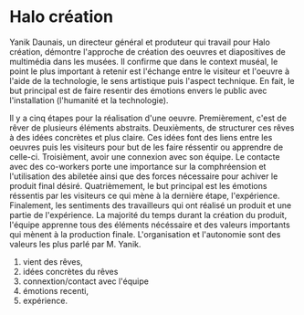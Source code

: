 # Halo création

Yanik Daunais, un directeur général et produteur qui travail pour Halo création, démontre l'approche de création des oeuvres et diapositives de multimédia dans les musées. Il confirme que dans le context muséal, le point le plus important à retenir est l'échange entre le visiteur et l'oeuvre à l'aide de la technologie, le sens artistique puis l'aspect technique. En fait, le but principal est de faire resentir des émotions envers le public avec l'installation (l'humanité et la technologie).

Il y a cinq étapes pour la réalisation d'une oeuvre. Premièrement, c'est de rêver de plusieurs éléments abstraits. Deuxièments, de structurer ces rêves à des idées concrètes et plus claire. Ces idées font des liens entre les oeuvres puis les visiteurs pour but de les faire réssentir ou apprendre de celle-ci. Troisièment, avoir une connexion avec son équipe. Le contacte avec des co-workers porte une importance sur la comphréension et l'utilisation des abiletée ainsi que des forces nécessaire pour achiver le produit final désiré. Quatrièmement, le but principal est les émotions réssentis par les visiteurs ce qui mène à la dernière étape, l'expérience. Finalement, les sentiments des travailleurs qui ont réalisé un produit et une partie de l'expérience. La majorité du temps durant la création du produit, l'équipe apprenne tous des éléments nécéssaire et des valeurs importants qui mènent à la production finale. L'organisation et l'autonomie sont des valeurs les plus parlé par M. Yanik.




1. vient des rêves,
2. idées concrètes du rêves 
3. connextion/contact avec l'équipe
4. émotions recenti,
5. expérience.
